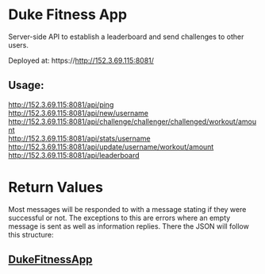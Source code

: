 # Duke Fitness App
Server-side API to establish a leaderboard and send challenges to other users.

Deployed at: 
https://http://152.3.69.115:8081/

## Usage: 
http://152.3.69.115:8081/api/ping  
http://152.3.69.115:8081/api/new/username   
http://152.3.69.115:8081/api/challenge/challenger/challenged/workout/amount  
http://152.3.69.115:8081/api/stats/username  
http://152.3.69.115:8081/api/update/username/workout/amount  
http://152.3.69.115:8081/api/leaderboard  
   
# Return Values
Most messages will be responded to with a message stating if they were successful or not. The exceptions to this are errors where an empty message is sent as well as information replies. There the JSON will follow this structure:
## [DukeFitnessApp](https://github.com/Revilo2157/dukefitnessapp/)

